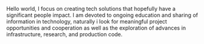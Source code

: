 Hello world, I focus on creating tech solutions that hopefully have a significant people impact. I am devoted to ongoing education and sharing of information in technology, naturally i look for meaningful project opportunities and cooperation as well as the exploration of advances in infrastructure, research, and production code.
